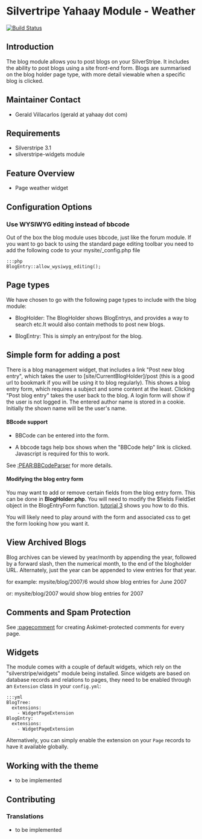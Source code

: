 # Silvertripe Yahaay Module - Weather

[![Build Status](https://secure.travis-ci.org/eLBirador/silverstripe-yhy-weather.svg?branch=master)](https://travis-ci.org/eLBirador/silverstripe-yhy-weather)

## Introduction

The blog module allows you to post blogs on your SilverStripe. It includes the ability to post blogs using a site front-end form. Blogs are summarised on the blog holder page type, with more detail viewable when a specific blog is clicked.

## Maintainer Contact ##

 * Gerald Villacarlos (gerald at yahaay dot com)

## Requirements

 * Silverstripe 3.1
 * silverstripe-widgets module

## Feature Overview

*  Page weather widget

## Configuration Options

### Use WYSIWYG editing instead of bbcode

Out of the box the blog module uses bbcode, just like the forum module. If you want to go back to using the standard page editing toolbar you need to add the following code to your mysite/_config.php file

	:::php
	BlogEntry::allow_wysiwyg_editing();


## Page types

We have chosen to go with the following page types to include with the blog module:

*  BlogHolder: The BlogHolder shows BlogEntrys, and provides a way to search etc.It would also contain methods to post new blogs.

*  BlogEntry: This is simply an entry/post for the blog.


## Simple form for adding a post

There is a blog management widget, that includes a link "Post new blog entry", which takes the user to [site/CurrentBlogHolder]/post (this is a good url to bookmark if you will be using it to blog regularly). This shows a blog entry form, which requires a subject and some content at the least. Clicking "Post blog entry" takes the user back to the blog. A login form will show if the user is not logged in. The entered author name is stored in a cookie. Initially the shown name will be the user's name.

#### BBcode support

*  BBCode can be entered into the form.

*  A bbcode tags help box shows when the "BBCode help" link is clicked. Javascript is required for this to work.

See [:PEAR:BBCodeParser](/PEAR/BBCodeParser) for more details.

#### Modifying the blog entry form

You may want to add or remove certain fields from the blog entry form. This can be done in **BlogHolder.php**. You will need to modify the $fields FieldSet object in the BlogEntryForm function. [tutorial 3](tutorial/3-forms#creating_the_form) shows you how to do this.

You will likely need to play around with the form and associated css to get the form looking how you  want it.

## View Archived Blogs

Blog archives can be viewed by year/month by appending the year, followed by a forward slash, then the numerical month, to the end of the blogholder URL. Alternately, just the year can be appended to view entries for that year.

for example: mysite/blog/2007/6 would show blog entries for June 2007

or: mysite/blog/2007 would show blog entries for 2007

## Comments and Spam Protection

See [:pagecomment](/pagecomment) for creating Askimet-protected comments for every page.

## Widgets

The module comes with a couple of default widgets, which rely on the "silverstripe/widgets"
module being installed. Since widgets are based on database records and relations
to pages, they need to be enabled through an `Extension` class in your `config.yml`:

	:::yml
	BlogTree:
	  extensions:
	    - WidgetPageExtension
	BlogEntry:
	  extensions:
	    - WidgetPageExtension

Alternatively, you can simply enable the extension on your `Page` records
to have it available globally.

## Working with the theme

* to be implemented

## Contributing

### Translations

* to be implemented